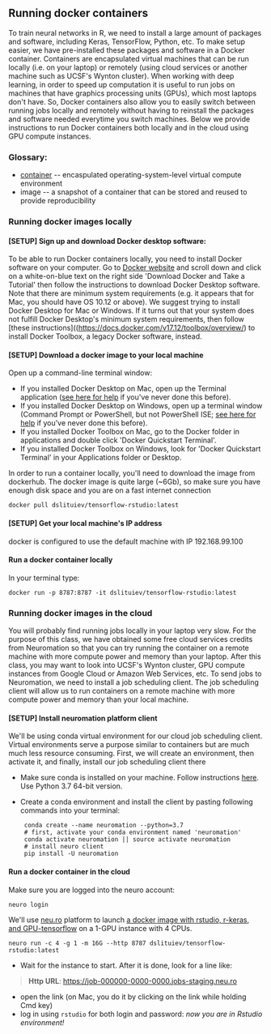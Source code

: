 ## Running docker containers
To train neural networks in R, we need to install a large amount of packages and software, including Keras, TensorFlow, Python, etc. To make setup easier, we have pre-installed these packages and software in a Docker container. 
Containers are encapsulated virtual machines that can be run locally (i.e. on your laptop) or remotely (using cloud services or another machine such as UCSF's Wynton cluster).
When working with deep learning, in order to speed up computation it is useful to run jobs on machines that have graphics processing units (GPUs), which most laptops don't have.
So, Docker containers also allow you to easily switch between running jobs locally and remotely without having to reinstall the packages and software needed everytime you switch machines.
Below we provide instructions to run Docker containers both locally and in the cloud using GPU compute instances.

### Glossary: 
- [container](https://en.wikipedia.org/wiki/OS-level_virtualisation) -- encaspulated operating-system-level virtual compute environment
- image -- a snapshot of a container that can be stored and reused to provide reproducibility

### Running docker images locally
#### [SETUP] Sign up and download Docker desktop software:
To be able to run Docker containers locally, you need to install Docker software on your computer.
Go to [Docker website](https://www.docker.com/get-started) and scroll down and click on a white-on-blue text on the right side 'Download Docker and Take a Tutorial' then follow the instructions to download Docker Desktop software. 
Note that there are minimum system requirements (e.g. it appears that for Mac, you should have OS 10.12 or above). 
We suggest trying to install Docker Desktop for Mac or Windows. If it turns out that your system does not fulfill Docker Desktop's minimum system requirements, then follow [these instructions]((https://docs.docker.com/v17.12/toolbox/overview/) to install Docker Toolbox, a legacy Docker software, instead. 

#### [SETUP] Download a docker image to your local machine
Open up a command-line terminal window:
- If you installed Docker Desktop on Mac, open up the Terminal application ([see here for help](https://macpaw.com/how-to/use-terminal-on-mac) if you've never done this before).  
- If you installed Docker Desktop on Windows, open up a terminal window (Command Prompt or PowerShell, but not PowerShell ISE; [see here for help](https://www.youtube.com/watch?v=YdDngaoD1WE) if you've never done this before).
- If you installed Docker Toolbox on Mac, go to the Docker folder in applications and double click 'Docker Quickstart Terminal'.
- If you installed Docker Toolbox on Windows, look for 'Docker Quickstart Terminal' in your Applications folder or Desktop.

In order to run a container locally, you'll need to download the image from dockerhub. The docker image is quite large (~6Gb), so make sure you have enough disk space and you are on a fast internet connection

    docker pull dslituiev/tensorflow-rstudio:latest

#### [SETUP] Get your local machine's IP address

docker is configured to use the default machine with IP 192.168.99.100

#### Run a docker container locally
In your terminal type:

    docker run -p 8787:8787 -it dslituiev/tensorflow-rstudio:latest

### Running docker images in the cloud
You will probably find running jobs locally in your laptop very slow. 
For the purpose of this class, we have obtained some free cloud services credits from Neuromation so that you can try running the container on a remote machine with more compute power and memory than your laptop. 
After this class, you may want to look into UCSF's Wynton cluster, GPU compute instances from Google Cloud or Amazon Web Services, etc.
To send jobs to Neuromation, we need to install a job scheduling client. 
The job scheduling client will allow us to run containers on a remote machine with more compute power and memory than your local machine.

#### [SETUP] Install neuromation platform client
We'll be using conda virtual environment for our cloud job scheduling client.
Virtual environments serve a purpose similar to containers but are much much less resource consuming.
First, we will create an environment, then activate it, and finally, install our job scheduling client there

 - Make sure conda is installed on your machine. Follow instructions [here](https://docs.conda.io/en/latest/miniconda.html). Use Python 3.7 64-bit version.

 - Create a conda environment and install the client by pasting following commands into your terminal:

        conda create --name neuromation --python=3.7
        # first, activate your conda environment named 'neuromation'
        conda activate neuromation || source activate neuromation
        # install neuro client
        pip install -U neuromation

#### Run a docker container in the cloud

Make sure you are logged into the neuro account:

    neuro login

We'll use [neu.ro](neu.ro) platform to launch [a docker image with rstudio, r-keras, and GPU-tensorflow](https://cloud.docker.com/repository/docker/dslituiev/tensorflow-rstudio/) on a 1-GPU instance with 4 CPUs.

    neuro run -c 4 -g 1 -m 16G --http 8787 dslituiev/tensorflow-rstudio:latest

+ Wait for the instance to start. After it is done, look for a line like:

> **Http URL**: https://job-000000-0000-0000.jobs-staging.neu.ro

+ open the link (on Mac, you do it by clicking on the link while holding Cmd key)
+ log in using `rstudio` for both login and password: _now you are in Rstudio environment!_


